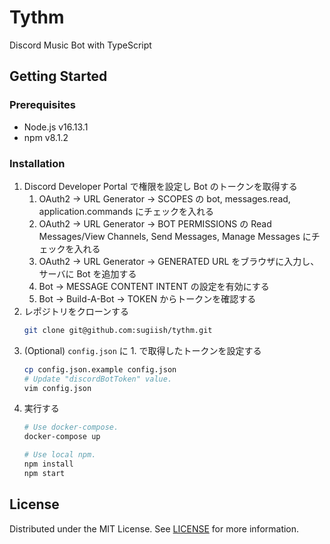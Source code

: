 # Tythm
Discord Music Bot with TypeScript

## Getting Started
### Prerequisites
* Node.js v16.13.1
* npm v8.1.2

### Installation

1. Discord Developer Portal で権限を設定し Bot のトークンを取得する
    1. OAuth2 -> URL Generator -> SCOPES の bot, messages.read, application.commands にチェックを入れる
    2. OAuth2 -> URL Generator -> BOT PERMISSIONS の Read Messages/View Channels, Send Messages, Manage Messages にチェックを入れる
    3. OAuth2 -> URL Generator -> GENERATED URL をブラウザに入力し、サーバに Bot を追加する
    4. Bot -> MESSAGE CONTENT INTENT の設定を有効にする
    5. Bot -> Build-A-Bot -> TOKEN からトークンを確認する
2. レポジトリをクローンする
    ```sh
    git clone git@github.com:sugiish/tythm.git
    ```
3. (Optional) `config.json` に 1. で取得したトークンを設定する
    ```sh
    cp config.json.example config.json
    # Update "discordBotToken" value.
    vim config.json
    ```
4. 実行する
    ```sh
    # Use docker-compose.
    docker-compose up

    # Use local npm.
    npm install
    npm start
    ```

## License
Distributed under the MIT License. See [LICENSE](LICENSE) for more information.
